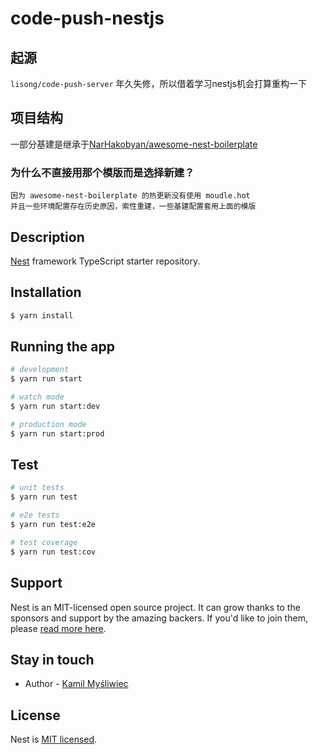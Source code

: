 # code-push-nestjs

## 起源

`lisong/code-push-server` 年久失修，所以借着学习nestjs机会打算重构一下

## 项目结构

一部分基建是继承于[NarHakobyan/awesome-nest-boilerplate](https://github.com/NarHakobyan/awesome-nest-boilerplate)

### 为什么不直接用那个模版而是选择新建？

```
因为 awesome-nest-boilerplate 的热更新没有使用 moudle.hot
并且一些环境配置存在历史原因，索性重建，一些基建配置套用上面的模版
```

## Description

[Nest](https://github.com/nestjs/nest) framework TypeScript starter repository.

## Installation

```bash
$ yarn install
```

## Running the app

```bash
# development
$ yarn run start

# watch mode
$ yarn run start:dev

# production mode
$ yarn run start:prod
```

## Test

```bash
# unit tests
$ yarn run test

# e2e tests
$ yarn run test:e2e

# test coverage
$ yarn run test:cov
```

## Support

Nest is an MIT-licensed open source project. It can grow thanks to the sponsors and support by the amazing backers. If you'd like to join them, please [read more here](https://docs.nestjs.com/support).

## Stay in touch

- Author - [Kamil Myśliwiec](https://github/little-buddy)

## License

Nest is [MIT licensed](LICENSE).

